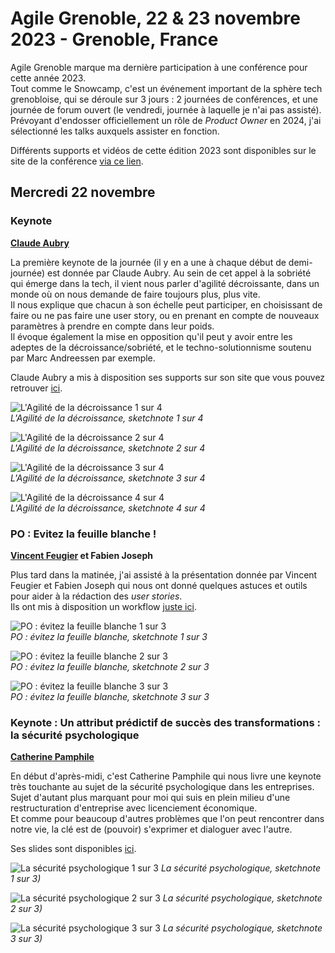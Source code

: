 # Agile Grenoble, 22 & 23 novembre 2023 - Grenoble, France

Agile Grenoble marque ma dernière participation à une conférence pour cette année 2023.  
Tout comme le Snowcamp, c'est un événement important de la sphère tech grenobloise, qui se déroule sur 3 jours : 2 journées de conférences, et une journée de forum ouvert (le vendredi, journée à laquelle je n'ai pas assisté).  
Prévoyant d'endosser officiellement un rôle de _Product Owner_ en 2024, j'ai sélectionné les talks auxquels assister en fonction.  

Différents supports et vidéos de cette édition 2023 sont disponibles sur le site de la conférence [via ce lien](https://agile-grenoble.org/agile-grenoble-2023-supports-et-videos/).

## Mercredi 22 novembre

### Keynote

**[Claude Aubry](https://claudeaubry.fr/)**

La première keynote de la journée (il y en a une à chaque début de demi-journée) est donnée par Claude Aubry. Au sein de cet appel à la sobriété qui émerge dans la tech, il vient nous parler d'agilité décroissante, dans un monde où on nous demande de faire toujours plus, plus vite.  
Il nous explique que chacun à son échelle peut participer, en choisissant de faire ou ne pas faire une user story, ou en prenant en compte de nouveaux paramètres à prendre en compte dans leur poids.  
Il évoque également la mise en opposition qu'il peut y avoir entre les adeptes de la décroissance/sobriété, et le techno-solutionnisme soutenu par Marc Andreessen par exemple.  

Claude Aubry a mis à disposition ses supports sur son site que vous pouvez retrouver [ici](https://claudeaubry.fr/series/decroissance/).

![L'Agilité de la décroissance 1 sur 4](./img/agilite_decroissance_1-4.jpg)  
*L'Agilité de la décroissance, sketchnote 1 sur 4*

![L'Agilité de la décroissance 2 sur 4](./img/agilite_decroissance_2-4.jpg)  
*L'Agilité de la décroissance, sketchnote 2 sur 4*

![L'Agilité de la décroissance 3 sur 4](./img/agilite_decroissance_3-4.jpg)  
*L'Agilité de la décroissance, sketchnote 3 sur 4*

![L'Agilité de la décroissance 4 sur 4](./img/agilite_decroissance_4-4.jpg)  
*L'Agilité de la décroissance, sketchnote 4 sur 4*

### PO : Evitez la feuille blanche !

**[Vincent Feugier](https://www.linkedin.com/in/vincent-feugier-634a98123/?originalSubdomain=fr) et Fabien Joseph**

Plus tard dans la matinée, j'ai assisté à la présentation donnée par Vincent Feugier et Fabien Joseph qui nous ont donné quelques astuces et outils pour aider à la rédaction des _user stories_.  
Ils ont mis à disposition un workflow [juste ici](https://drive.google.com/file/d/1rOIe81ZB7s38ySXQnuH_V3nfkoY-xi65/view).  

![PO : évitez la feuille blanche 1 sur 3](./img/po_feuille_blanche_1-3.jpg)  
*PO : évitez la feuille blanche, sketchnote 1 sur 3*

![PO : évitez la feuille blanche 2 sur 3](./img/po_feuille_blanche_2-3.jpg)  
*PO : évitez la feuille blanche, sketchnote 2 sur 3*

![PO : évitez la feuille blanche 3 sur 3](./img/po_feuille_blanche_3-3.jpg)  
*PO : évitez la feuille blanche, sketchnote 3 sur 3*

### Keynote : Un attribut prédictif de succès des transformations : la sécurité psychologique

**[Catherine Pamphile](https://www.linkedin.com/in/balanceisinmotion/)**

En début d'après-midi, c'est Catherine Pamphile qui nous livre une keynote très touchante au sujet de la sécurité psychologique dans les entreprises. Sujet d'autant plus marquant pour moi qui suis en plein milieu d'une restructuration d'entreprise avec licenciement économique.  
Et comme pour beaucoup d'autres problèmes que l'on peut rencontrer dans notre vie, la clé est de (pouvoir) s'exprimer et dialoguer avec l'autre.  

Ses slides sont disponibles [ici](https://drive.google.com/file/d/1HB5lcLZz6-45EX59k6KqPxlbipGS_zrq/view).  

![La sécurité psychologique 1 sur 3](./img/secu_psycho_1-3.jpg)
*La sécurité psychologique, sketchnote 1 sur 3)*

![La sécurité psychologique 2 sur 3](./img/secu_psycho_2-3.jpg)
*La sécurité psychologique, sketchnote 2 sur 3)*

![La sécurité psychologique 3 sur 3](./img/secu_psycho_3-3.jpg)
*La sécurité psychologique, sketchnote 3 sur 3)*
